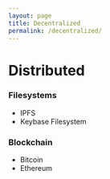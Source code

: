 ```yaml
---
layout: page
title: Decentralized
permalink: /decentralized/
---
```


# Distributed

### Filesystems

- IPFS
- Keybase Filesystem

### Blockchain

- Bitcoin
- Ethereum